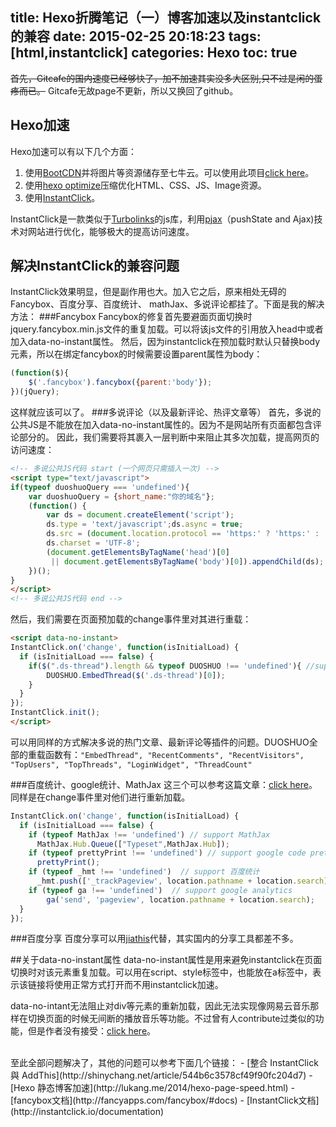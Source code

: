 title: Hexo折腾笔记（一）博客加速以及instantclick的兼容
date: 2015-02-25 20:18:23
tags: [html,instantclick]
categories: Hexo
toc: true
---

~~首先，Gitcafe的国内速度已经够快了，加不加速其实没多大区别,只不过是闲的蛋疼而已。~~
Gitcafe无故page不更新，所以又换回了github。

## Hexo加速
Hexo加速可以有以下几个方面：
1. 使用[BootCDN](http://www.bootcdn.cn/)并将图片等资源储存至七牛云。可以使用此项目[click here](https://github.com/gyk001/hexo-qiniu-sync)。
2. 使用[hexo optimize](https://github.com/FlashSoft/hexo-console-optimize)压缩优化HTML、CSS、JS、Image资源。
3. 使用[InstantClick](http://instantclick.io/)。

InstantClick是一款类似于[Turbolinks](http://instantclick.io/)的js库，利用[pjax](https://github.com/defunkt/jquery-pjax)（pushState and Ajax)技术对网站进行优化，能够极大的提高访问速度。
<!--more-->
## 解决InstantClick的兼容问题
InstantClick效果明显，但是副作用也大。加入它之后，原来相处无碍的Fancybox、百度分享、百度统计、 mathJax、多说评论都挂了。下面是我的解决方法：
###Fancybox
Fancybox的修复首先要避面页面切换时jquery.fancybox.min.js文件的重复加载。可以将该js文件的引用放入head中或者加入data-no-instant属性。
然后，因为instantclick在预加载时默认只替换body元素，所以在绑定fancybox的时候需要设置parent属性为body：
```Javascript
(function($){
    $('.fancybox').fancybox({parent:'body'});
})(jQuery);
```
这样就应该可以了。
###多说评论（以及最新评论、热评文章等）
首先，多说的公共JS是不能放在加入data-no-instant属性的。因为不是网站所有页面都包含评论部分的。
因此，我们需要将其裹入一层判断中来阻止其多次加载，提高网页的访问速度：
```Html
<!-- 多说公共JS代码 start (一个网页只需插入一次) -->
<script type="text/javascript">
if(typeof duoshuoQuery === 'undefined'){
    var duoshuoQuery = {short_name:"你的域名"};
    (function() {
        var ds = document.createElement('script');
        ds.type = 'text/javascript';ds.async = true;
        ds.src = (document.location.protocol == 'https:' ? 'https:' : 'http:') + '//static.duoshuo.com/embed.unstable.js';
        ds.charset = 'UTF-8';
        (document.getElementsByTagName('head')[0]
         || document.getElementsByTagName('body')[0]).appendChild(ds);
    })();
}
</script>
<!-- 多说公共JS代码 end -->
```
然后，我们需要在页面预加载的change事件里对其进行重载：
```Html
<script data-no-instant>
InstantClick.on('change', function(isInitialLoad) {
  if (isInitialLoad === false) {
  	if($(".ds-thread").length && typeof DUOSHUO !== 'undefined'){ //support 多说评论框
  		DUOSHUO.EmbedThread($('.ds-thread')[0]);
  	}
  }
});
InstantClick.init();
</script>
```
可以用同样的方式解决多说的热门文章、最新评论等插件的问题。DUOSHUO全部的重载函数有：`"EmbedThread", "RecentComments", "RecentVisitors", "TopUsers", "TopThreads", "LoginWidget", "ThreadCount"`

###百度统计、google统计、MathJax
这三个可以参考这篇文章：[click here](http://zhiqiang.org/blog/it/instantclick-support-mathjax-baidu-stat.html)。同样是在change事件里对他们进行重新加载。
```Javascript
InstantClick.on('change', function(isInitialLoad) {
  if (isInitialLoad === false) {
    if (typeof MathJax !== 'undefined') // support MathJax
      MathJax.Hub.Queue(["Typeset",MathJax.Hub]);
    if (typeof prettyPrint !== 'undefined') // support google code prettify
      prettyPrint();
    if (typeof _hmt !== 'undefined')  // support 百度统计
      _hmt.push(['_trackPageview', location.pathname + location.search]);
    if (typeof ga !== 'undefined')  // support google analytics
        ga('send', 'pageview', location.pathname + location.search);
  }
});
```

###百度分享
百度分享可以用[jiathis](http://www.jiathis.com/)代替，其实国内的分享工具都差不多。

##关于data-no-instant属性
data-no-instant属性是用来避免instantclick在页面切换时对该元素重复加载。可以用在script、style标签中，也能放在a标签中，表示该链接将使用正常方式打开而不用instantclick加速。

data-no-intant无法阻止对div等元素的重新加载，因此无法实现像网易云音乐那样在切换页面的时候无间断的播放音乐等功能。不过曾有人contribute过类似的功能，但是作者没有接受：[click here](https://github.com/dieulot/instantclick/pull/108)。


<br/>
至此全部问题解决了，其他的问题可以参考下面几个链接：
- [整合 InstantClick 與 AddThis](http://shinychang.net/article/544b6c3578cf49f90fc204d7)
- [Hexo 静态博客加速](http://lukang.me/2014/hexo-page-speed.html)
- [fancybox文档](http://fancyapps.com/fancybox/#docs)
- [InstantClick文档](http://instantclick.io/documentation)
